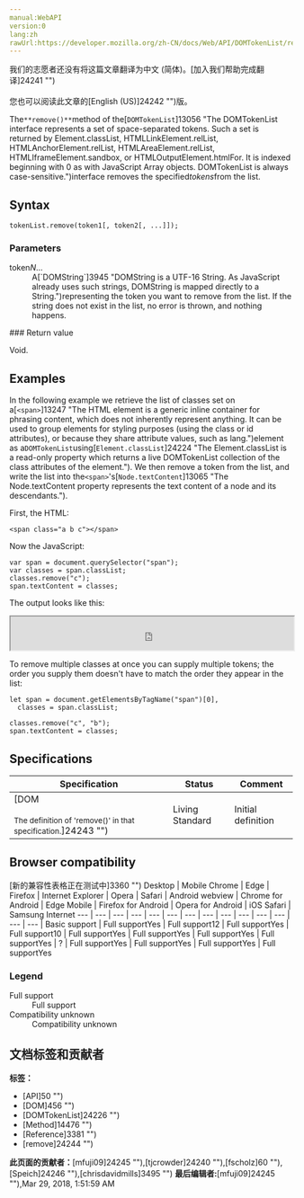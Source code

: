 ```yaml
---
manual:WebAPI
version:0
lang:zh
rawUrl:https://developer.mozilla.org/zh-CN/docs/Web/API/DOMTokenList/remove
---
```




<bdi>我们的志愿者还没有将这篇文章翻译为<bdi>中文 (简体)</bdi>。[加入我们帮助完成翻译]24241 "")<br></br>您也可以阅读此文章的[English (US)]24242 "")版。</bdi>






The`**remove()**`method of the[`DOMTokenList`]13056 "The DOMTokenList interface represents a set of space-separated tokens. Such a set is returned by Element.classList, HTMLLinkElement.relList, HTMLAnchorElement.relList, HTMLAreaElement.relList, HTMLIframeElement.sandbox, or HTMLOutputElement.htmlFor. It is indexed beginning with 0 as with JavaScript Array objects. DOMTokenList is always case-sensitive.")interface removes the specified<em>tokens</em>from the list.


## Syntax<a name="Syntax"></a>

```
tokenList.remove(token1[, token2[, ...]]);
```

### Parameters<a name="Parameters"></a>
<dl><dt id=''>token<em>N</em>...</dt><dd>A[`DOMString`]3945 "DOMString is a UTF-16 String. As JavaScript already uses such strings, DOMString is mapped directly to a String.")representing the token you want to remove from the list. If the string does not exist in the list, no error is thrown, and nothing happens.</dd></dl>
### Return value<a name="Return_value"></a>


Void.


## Examples<a name="Examples"></a>


In the following example we retrieve the list of classes set on a[`<span>`]13247 "The HTML <span> element is a generic inline container for phrasing content, which does not inherently represent anything. It can be used to group elements for styling purposes (using the class or id attributes), or because they share attribute values, such as lang.")element as a`DOMTokenList`using[`Element.classList`]24224 "The Element.classList is a read-only property which returns a live DOMTokenList collection of the class attributes of the element."). We then remove a token from the list, and write the list into the`<span>`&#39;s[`Node.textContent`]13065 "The Node.textContent property represents the text content of a node and its descendants.").



First, the HTML:


```
<span class="a b c"></span>
```


Now the JavaScript:


```
var span = document.querySelector("span");
var classes = span.classList;
classes.remove("c");
span.textContent = classes;
```


The output looks like this:



<iframe src='https://mdn.mozillademos.org/en-US/docs/Web/API/DOMTokenList/remove$samples/Examples?revision=1370195' width='100%' height='60'></iframe>




To remove multiple classes at once you can supply multiple tokens; the order you supply them doesn&#39;t have to match the order they appear in the list:


```
let span = document.getElementsByTagName("span")[0],
  classes = span.classList;

classes.remove("c", "b");
span.textContent = classes;
```

## Specifications<a name="Specifications"></a>
Specification | Status | Comment 
 ---  |  ---  |  ---  | 
[DOM<br></br><small>The definition of &#39;remove()&#39; in that specification.</small>]24243 "") | Living Standard | Initial definition 


## Browser compatibility<a name="Browser_compatibility"></a>
[新的兼容性表格正在测试中<i></i>]3360 "")
<abbr>Desktop<i></i></abbr> | <abbr>Mobile<i></i></abbr> 
<abbr>Chrome<i></i></abbr> | <abbr>Edge<i></i></abbr> | <abbr>Firefox<i></i></abbr> | <abbr>Internet Explorer<i></i></abbr> | <abbr>Opera<i></i></abbr> | <abbr>Safari<i></i></abbr> | <abbr>Android webview<i></i></abbr> | <abbr>Chrome for Android<i></i></abbr> | <abbr>Edge Mobile<i></i></abbr> | <abbr>Firefox for Android<i></i></abbr> | <abbr>Opera for Android<i></i></abbr> | <abbr>iOS Safari<i></i></abbr> | <abbr>Samsung Internet<i></i></abbr> 
 ---  |  ---  |  ---  |  ---  |  ---  |  ---  |  ---  |  ---  |  ---  |  ---  |  ---  |  ---  |  ---  |  ---  | 
Basic support | <abbr>Full support</abbr>Yes | <abbr>Full support</abbr>12 | <abbr>Full support</abbr>Yes | <abbr>Full support</abbr>10 | <abbr>Full support</abbr>Yes | <abbr>Full support</abbr>Yes | <abbr>Full support</abbr>Yes | <abbr>Full support</abbr>Yes | <abbr>?</abbr> | <abbr>Full support</abbr>Yes | <abbr>Full support</abbr>Yes | <abbr>Full support</abbr>Yes | <abbr>Full support</abbr>Yes 


### Legend<a name="Legend"></a>
<dl><dt id=''><abbr>Full support</abbr></dt><dd>Full support</dd><dt id=''><abbr>Compatibility unknown</abbr></dt><dd>Compatibility unknown</dd></dl>



## 文档标签和贡献者
**标签：**
* [API]50 "")
* [DOM]456 "")
* [DOMTokenList]24226 "")
* [Method]14476 "")
* [Reference]3381 "")
* [remove]24244 "")

**此页面的贡献者：**[mfuji09]24245 ""),[tjcrowder]24240 ""),[fscholz]60 ""),[Speich]24246 ""),[chrisdavidmills]3495 "")
**最后编辑者:**[mfuji09]24245 ""),<time>Mar 29, 2018, 1:51:59 AM</time>


